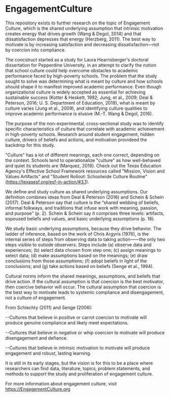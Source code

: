 # EngagementCulture

This repository exists to further research on the topic of Engagement Culture, which is the shared underlying assumption that intrinsic motivation creates energy that drives growth (Wang & Degol, 2014) and that dissatisfaction depresses that energy (Herzberg, 2011). The best way to motivate is by increasing satisfaction and decreasing dissatisfaction—not by coercion into compliance. 

The concstruct started as a study for Laura Hearnsberger's doctoral dissertation for Pepperdine University, in an attempt to clarify the notion that school culture could help overcome obstacles to academic performance faced by high-poverty schools. The problem that the study sought to solve was determining what is meant by culture and how schools should shape it to manifest improved academic performance. Even though organizational culture is widely accepted as essential for achieving sustainable success (Kotter & Heskett, 1992; Jung, et al., 2009; Deal & Peterson, 2016; U. S. Department of Education, 2019), what is meant by culture varies (Jung et al., 2009), and identifying culture qualities to improve academic performance is elusive (M.-T. Wang & Degol, 2016).

The purpose of the non-experimental, cross-sectional study was to identify specific characteristics of culture that correlate with academic achievement in high-poverty schools. Research around student engagement, hidden culture, drivers of beliefs and actions, and motivation provideed the backdrop for this study. 

"Culture" has a lot of different meanings, each one correct, depending on the context. Schools tend to operationalize "culture" as how well-behaved and quiet its students are (Marquez, 2019). Check out the Texas Education Agency's Effective School Framework resources called "Mission, Vision and Values Artifacts" and "Student Rollout: Schoolwide Culture Routine" (https://texasesf.org/esf-in-action/#3.1). 

We define and study culture as shared underlying assumptions. Our definition combines ideas from Deal & Peterson (2016) and Schein & Schein (2017). Deal & Peterson say that culture is the “shared webbing of beliefs, informal folkways, and traditions that infuse work with meaning, passion, and purpose” (p. 2). Schein & Schein say it comprises three levels: artifacts, espoused beliefs and values, and basic underlying assumptions (p. 18). 

We study basic underlying assumptions, because they drive behavior. The ladder of inference, based on the work of Chris Argyris (1976), is the internal series of steps from observing data to taking action——the only two steps visible to outside observers. Steps include (a) observe data and experiences; (b) select data chosen from step one; (c) assign meanings to select data; (d) make assumptions based on the meanings; (e) draw conclusions from those assumptions; (f) adopt beliefs in light of the conclusions; and (g) take actions based on beliefs (Senge et al., 1994).

Cultural norms inform the shared meanings, assumptions, and beliefs that drive action. If the cultural assumption is that coercion is the best motivator, then coercive behavior will occur. The cultural assumption that coercion is the best way to motivate leads to systemic compliance and disengagement, not a culture of engagement.

From Schlechty (2011) and Senge (2006):

  --Cultures that believe in positive or carrot coercion to motivate will produce genuine compliance and likely meet expectations.
  
  --Cultures that believe in negative or whip coercion to motivate will produce disengagement and defiance.
  
  --Cultures that believe in intrinsic motivation to motivate will produce engagement and robust, lasting learning.



It is still in its early stages, but the vision is for this to be a place where researchers can find data, literature, topics, problem statements, and methods to support the study and proliferation of engagement culture.

For more information about engagement culture, visit https://EngagementCulture.org
